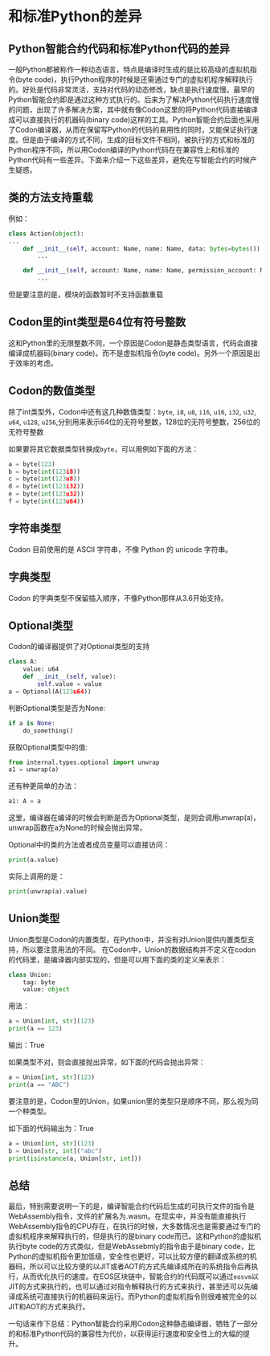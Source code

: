 # 和标准Python的差异

## Python智能合约代码和标准Python代码的差异

一般Python都被称作一种动态语言，特点是编译时生成的是比较高级的虚拟机指令(byte code)，执行Python程序的时候是还需通过专门的虚拟机程序解释执行的。好处是代码非常灵活，支持对代码的动态修改，缺点是执行速度慢。最早的Python智能合约即是通过这种方式执行的。后来为了解决Python代码执行速度慢的问题，出现了许多解决方案，其中就有像Codon这里的将Python代码直接编译成可以直接执行的机器码(binary code)这样的工具。Python智能合约后面也采用了Codon编译器，从而在保留写Python的代码的易用性的同时，又能保证执行速度。但是由于编译的方式不同，生成的目标文件不相同，被执行的方式和标准的Python程序不同，所以用Codon编译的Python代码在在兼容性上和标准的Python代码有一些差异。下面来介绍一下这些差异，避免在写智能合约的时候产生疑惑。

## 类的方法支持重载

例如：

```python
class Action(object):
...
    def __init__(self, account: Name, name: Name, data: bytes=bytes()):
        ...

    def __init__(self, account: Name, name: Name, permission_account: Name, data: bytes=bytes()):
        ...
```

但是要注意的是，模块的函数暂时不支持函数重载

## Codon里的int类型是64位有符号整数

这和Python里的无限整数不同，一个原因是Codon是静态类型语言，代码会直接编译成机器码(binary code)，而不是虚拟机指令(byte code)。另外一个原因是出于效率的考虑。

## Codon的数值类型

除了int类型外，Codon中还有这几种数值类型：`byte`, `i8`, `u8`, `i16`, `u16`, `i32`, `u32`, `u64`, `u128`, `u256`,分别用来表示64位的无符号整数，128位的无符号整数，256位的无符号整数

如果要将其它数据类型转换成`byte`，可以用例如下面的方法：

```python
a = byte(123)
b = byte(int(123i8))
c = byte(int(123u8))
d = byte(int(123i32))
e = byte(int(123u32))
f = byte(int(123u64))
```

## 字符串类型

Codon 目前使用的是 ASCII 字符串，不像 Python 的 unicode 字符串。

## 字典类型

Codon 的字典类型不保留插入顺序，不像Python那样从3.6开始支持。

## Optional类型

Codon的编译器提供了对Optional类型的支持

```python
class A:
    value: u64
    def __init__(self, value):
        self.value = value
a = Optional(A(123u64))
```

判断Optional类型是否为None:

```python
if a is None:
    do_something()
```

获取Optional类型中的值:

```python
from internal.types.optional import unwrap
a1 = unwrap(a)
```

还有种更简单的办法：

```python
a1: A = a
```

这里，编译器在编译的时候会判断是否为Optional类型，是则会调用unwrap(a)，unwrap函数在a为None的时候会抛出异常。

Optional中的类的方法或者成员变量可以直接访问：

```python
print(a.value)
```

实际上调用的是：
```python
print(unwrap(a).value)
```

## Union类型

Union类型是Codon的内置类型，在Python中，并没有对Union提供内置类型支持，所以要注意用法的不同。
在Codon中，Union的数据结构并不定义在codon的代码里，是编译器内部实现的，但是可以用下面的类的定义来表示：
```python
class Union:
    tag: byte
    value: object
```

用法：

```python
a = Union[int, str](123)
print(a == 123)
```
输出：True

如果类型不对，则会直接抛出异常，如下面的代码会抛出异常：

```python
a = Union[int, str](123)
print(a == "ABC")
```

要注意的是，Codon里的Union，如果union里的类型只是顺序不同，那么视为同一个种类型。

如下面的代码输出为：True

```python
a = Union[int, str](123)
b = Union[str, int]("abc")
print(isinstance(a, Union[str, int]))
```

## 总结
最后，特别需要说明一下的是，编译智能合约代码后生成的可执行文件的指令是WebAssembly指令，文件的扩展名为.wasm。在现实中，并没有能直接执行WebAssembly指令的CPU存在，在执行的时候，大多数情况也是需要通过专门的虚拟机程序来解释执行的，但是执行的是binary code而已。这和Python的虚拟机执行byte code的方式类似，但是WebAssebmly的指令由于是binary code，比Python的虚拟机指令更加低级，安全性也更好，可以比较方便的翻译成系统的机器码，所以可以比较方便的以JIT或者AOT的方式先编译成所在的系统指令后再执行，从而优化执行的速度。在EOS区块链中，智能合约的代码既可以通过`eosvm`以JIT的方式来执行的，也可以通过对指令解释执行的方式来执行，甚至还可以先编译成系统可直接执行的机器码来运行。而Python的虚拟机指令则很难被完全的以JIT和AOT的方式来执行。

一句话来作下总结：Python智能合约采用Codon这种静态编译器，牺牲了一部分的和标准Python代码的兼容性为代价，以获得运行速度和安全性上的大幅的提升。
